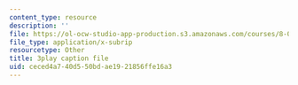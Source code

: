 ```yaml
---
content_type: resource
description: ''
file: https://ol-ocw-studio-app-production.s3.amazonaws.com/courses/8-06-quantum-physics-iii-spring-2018/ceced4a740d550bdae1921856ffe16a3_NSac7cMQnJw.vtt
file_type: application/x-subrip
resourcetype: Other
title: 3play caption file
uid: ceced4a7-40d5-50bd-ae19-21856ffe16a3
---
```

